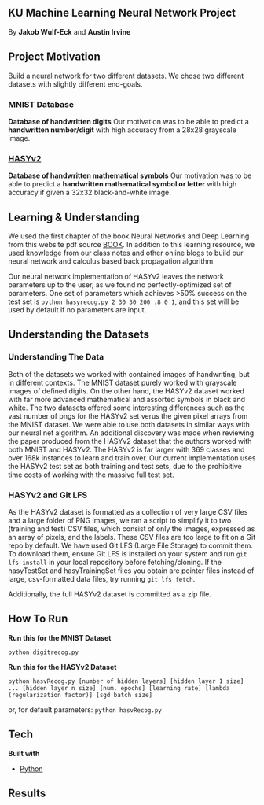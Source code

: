 ## KU Machine Learning Neural Network Project
By **Jakob Wulf-Eck** and **Austin Irvine**

## Project Motivation
Build a neural network for two different datasets. We chose two different datasets with slightly different end-goals.

### MNIST Database
**Database of handwritten digits**
Our motivation was to be able to predict a **handwritten number/digit** with high accuracy from a 28x28 grayscale image.

### [HASYv2](https://mafiadoc.com/the-hasyv2-dataset-arxiv_5a0c183b1723dda02c95fe11.html) 
**Database of handwritten mathematical symbols**
Our motivation was to be able to predict a **handwritten mathematical symbol or letter** with high accuracy if given a 32x32 black-and-white image.

## Learning & Understanding
We used the first chapter of the book Neural Networks and Deep Learning from this website pdf source [BOOK](http://neuralnetworksanddeeplearning.com/chap1.html). In addition to this learning resource, we used knowledge from our class notes and other online blogs to build our neural network and calculus
based back propagation algorithm. 

Our neural network implementation of HASYv2 leaves the network parameters up to the user, as we found no perfectly-optimized set of parameters. One set of parameters which achieves >50% success on the test set is `python hasyrecog.py 2 30 30 200 .8 0 1`, and this set will be used by default if no parameters are input.

## Understanding the Datasets

### Understanding The Data
Both of the datasets we worked with contained images of handwriting, but in different contexts. The MNIST dataset purely worked with grayscale images of defined digits. On the other hand, the HASYv2 dataset worked with far more advanced mathematical and assorted symbols in black and white. The two datasets offered some interesting differences such as the vast number of pngs for the HASYv2 set verus the given pixel arrays from the MNIST dataset. We were able to use both datasets in similar ways with our neural net algorithm. An additional discovery was made when reviewing the paper produced from the HASYv2 dataset that the authors worked with both MNIST and HASYv2. The HASYv2 is far larger with 369 classes and over 168k instances to learn and train over. Our current implementation uses the HASYv2 test set as both training and test sets, due to the prohibitive time costs of working with the massive full test set.
### HASYv2 and Git LFS
As the HASYv2 dataset is formatted as a collection of very large CSV files and a large folder of PNG images, we ran a script to simplify it to two (training and test) CSV files, which consist of only the images, expressed as an array of pixels, and the labels.
These CSV files are too large to fit on a Git repo by default. We have used Git LFS (Large File Storage) to commit them. To download them, ensure Git LFS is installed on your system and run `git lfs install` in your local repository before fetching/cloning. If the hasyTestSet and hasyTrainingSet files you obtain are pointer files instead of large, csv-formatted data files, try running `git lfs fetch`.

 Additionally, the full HASYv2 dataset is committed as a zip file.


## How To Run

**Run this for the MNIST Dataset**
```
python digitrecog.py
```

**Run this for the HASYv2 Dataset**
```
python hasvRecog.py [number of hidden layers] [hidden layer 1 size] ... [hidden layer n size] [num. epochs] [learning rate] [lambda (regularization factor)] [sgd batch size]
```
or, for default parameters:
`python hasvRecog.py`

## Tech

<b>Built with</b>
- [Python](https://www.python.org/)

## Results
